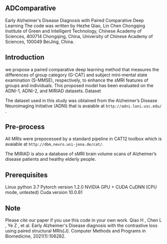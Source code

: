 ## ADComparative
Early Alzheimer's Disease Diagnosis with Paired Comparative Deep Learning
The code was written by Hezhe Qiao, Lin Chen Chongqing Institute of Green and Intelligent Technology, Chinese Academy of Sciences, 400714 Chongqing, China, University of
Chinese Academy of Sciences, 100049 BeiJing, China.

## Introduction
we propose a paired comparative deep learning method that measures the
differences of group category (G-CAT) and subject mini-mental state examination (S-MMSE), respectively,
to enhance the sMRI features of groups and individuals. This proposed model has been evaluated on
the ADNI-1, ADNI-2, and MIRIAD datasets.
Dataset

The dataset used in this study was obtained from the Alzheimer’s Disease Neuroimaging Initiative (ADNI) that is avaiable
at `http://adni.loni.usc.edu/` .
## Pre-process
All MRIs were prepocessed by a standard pipeline in CAT12 toolbox
which is avaiable at `http://dbm,neuro.uni-jena.de/cat/`.

The MIRIAD is also a database of sMRI brain volume scans of
Alzheimer’s disease patients and healthy elderly people.

## Prerequisites

Linux python 3.7
Pytorch version 1.2.0
NVIDIA GPU + CUDA CuDNN (CPU mode, untested) Cuda version 10.0.61

## Note
Please cite our paper if you use this code in your own work.
 Qiao H ,  Chen L ,  Ye Z , et al. Early Alzheimer's Disease diagnosis with the contrastive loss using paired structural MRIs[J]. Computer Methods and Programs in Biomedicine, 2021(1):106282.


